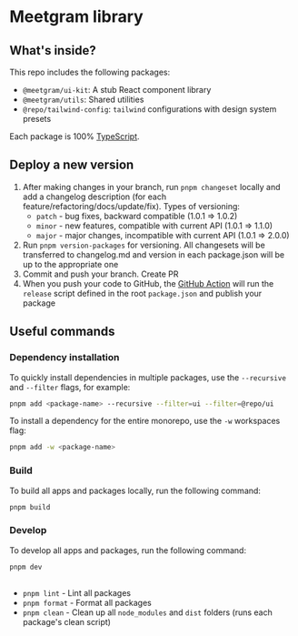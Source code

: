 # Meetgram library


## What's inside?

This repo includes the following packages:

- `@meetgram/ui-kit`: A stub React component library
- `@meetgram/utils`: Shared utilities
- `@repo/tailwind-config`: `tailwind` configurations with design system presets

Each package is 100% [TypeScript](https://www.typescriptlang.org/).

## Deploy a new version

1. After making changes in your branch, run `pnpm changeset` locally and add a changelog description (for each feature/refactoring/docs/update/fix). 
   Types of versioning:
    - `patch` - bug fixes, backward compatible (1.0.1 => 1.0.2)
    - `minor` - new features, compatible with current API (1.0.1 => 1.1.0)
    - `major` - major changes, incompatible with current API (1.0.1 => 2.0.0)
2. Run `pnpm version-packages` for versioning. All changesets will be transferred to changelog.md and version in each package.json will be up to the appropriate one
3. Commit and push your branch. Create PR
4. When you push your code to GitHub, the [GitHub Action](https://github.com/changesets/action) will run the `release` script defined in the root `package.json` and publish your package

## Useful commands


### Dependency installation

To quickly install dependencies in multiple packages, use the `--recursive` and `--filter` flags, for example:

```bash
pnpm add <package-name> --recursive --filter=ui --filter=@repo/ui
```

To install a dependency for the entire monorepo, use the `-w` workspaces flag:
```bash
pnpm add -w <package-name>
```

### Build

To build all apps and packages locally, run the following command:

```bash
pnpm build
```

### Develop

To develop all apps and packages, run the following command:

```bash
pnpm dev
```

##

- `pnpm lint` - Lint all packages
- `pnpm format` - Format all packages
- `pnpm clean` - Clean up all `node_modules` and `dist` folders (runs each package's clean script)
